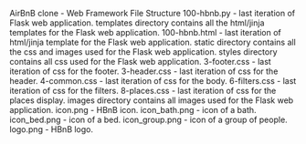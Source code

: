 AirBnB clone - Web Framework
File Structure
100-hbnb.py - last iteration of Flask web application.
templates directory contains all the html/jinja templates for the Flask web application.
100-hbnb.html - last iteration of html/jinja template for the Flask web application.
static directory contains all the css and images used for the Flask web application.
styles directory contains all css used for the Flask web application.
3-footer.css - last iteration of css for the footer.
3-header.css - last iteration of css for the header.
4-common.css - last iteration of css for the body.
6-filters.css - last iteration of css for the filters.
8-places.css - last iteration of css for the places display.
images directory contains all images used for the Flask web application.
icon.png - HBnB icon.
icon_bath.png - icon of a bath.
icon_bed.png - icon of a bed.
icon_group.png - icon of a group of people.
logo.png - HBnB logo.
